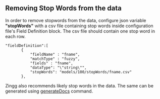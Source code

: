 
## Removing Stop Words from the data

 In order to remove stopwords from the data, configure json variable **"stopWords"** with a csv file containing stop words inside configuration file's Field Definition block. The csv file should contain one stop word in each row.

 ```
"fieldDefinition":[
		{
			"fieldName" : "fname",
			"matchType" : "fuzzy",
			"fields" : "fname",
			"dataType": "\"string\"",
			"stopWords": "models/100/stopWords/fname.csv"
		},

 ```

Zingg also recommends likely stop words in the data. The same can be generated using [generateDocs](../generatingDocumentation.md) command.
